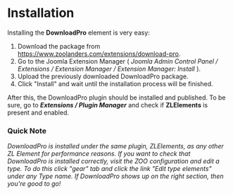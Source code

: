 # Installation

Installing the **DownloadPro** element is very easy:

1. Download the package from https://www.zoolanders.com/extensions/download-pro.
2. Go to the Joomla Extension Manager ( *Joomla Admin Control Panel / Extensions / Extension Manager / Extension Manager: Install* ).
3. Upload the previously downloaded DownloadPro package.
4. Click "Install" and wait until the installation process will be finished.

After this, the DownloadPro plugin should be installed and published. To be sure, go to ***Extensions / Plugin Manager*** and check if **ZLElements** is present and enabled.

### Quick Note
*DownloadPro is installed under the same plugin, ZLElements, as any other ZL Element for performance reasons. If you want to check that DownloadPro is installed correctly, visit the ZOO configuration and edit a type.
To do this click "gear" tab and click the link "Edit type elements" under any Type name. If DownloadPro shows up on the right section, then you're good to go!*

